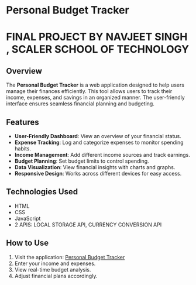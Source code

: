 # Personal Budget Tracker
# FINAL PROJECT BY NAVJEET SINGH , SCALER SCHOOL OF TECHNOLOGY
## Overview
The **Personal Budget Tracker** is a web application designed to help users manage their finances efficiently. This tool allows users to track their income, expenses, and savings in an organized manner. The user-friendly interface ensures seamless financial planning and budgeting.

## Features
- **User-Friendly Dashboard**: View an overview of your financial status.
- **Expense Tracking**: Log and categorize expenses to monitor spending habits.
- **Income Management**: Add different income sources and track earnings.
- **Budget Planning**: Set budget limits to control spending.
- **Data Visualization**: View financial insights with charts and graphs.
- **Responsive Design**: Works across different devices for easy access.

## Technologies Used
- HTML
- CSS
- JavaScript
- 2 APIS: LOCAL STORAGE API, CURRENCY CONVERSION API

## How to Use
1. Visit the application: [Personal Budget Tracker](https://madarauchiha-tech.github.io/FinalProject/)
2. Enter your income and expenses.
3. View real-time budget analysis.
4. Adjust financial plans accordingly.
